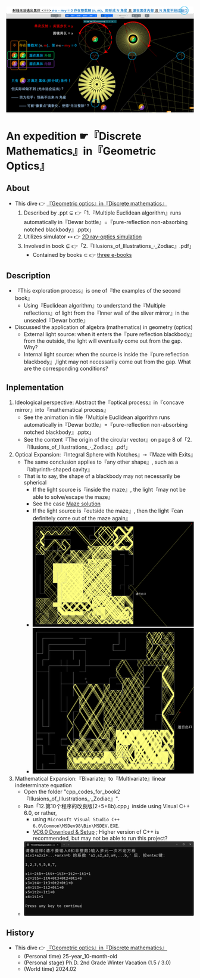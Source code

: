 ![fig](https://raw.githubusercontent.com/ChenZhu-Xie/geometric_optics_2_discrete_mathematics/master/img/1.cover.png "Multiple Euclidean algorithm runs automatically in『Dewar bottle』=『pure-reflection non-absorbing notched blackbody』")

# An expedition ☛『Discrete Mathematics』in『Geometric Optics』

## About
* This dive 👉 [『Geometric optics』in『Discrete mathematics』](https://github.com/ChenZhu-Xie/geometric_optics_2_discrete_mathematics)
    <!-- 1. Described by .ppt ⊊ 👉「1.多重_·_辗转相除法_自动运行在「杜瓦瓶」=「纯反射∧无吸收の含缺口の黑体」中.pptx」 -->
    1. Described by .ppt ⊊ 👉「1.『Multiple Euclidean algorithm』runs automatically in『Dewar bottle』=『pure-reflection non-absorbing notched blackbody』.pptx」
    2. Utilizes simulator ⊷ 👉 [2D ray-optics simulation](https://github.com/ChenZhu-Xie/ray_optics__xcz)
    <!-- 3. Involved in book ⊊ 👉 [Ray & Wave Optics simulation](https://github.com/ChenZhu-Xie/geometric_optics_2_discrete_mathematics/master/1.多重_·_辗转相除法_自动运行在「杜瓦瓶」=「纯反射∧无吸收の含缺口の黑体」中.pptx) -->
    3. Involved in book ⊊ 👉「2.『Illusions_of_Illustrations_·_Zodiac』.pdf」
        * Contained by books ⊂ 👉 [three e-books](https://github.com/ChenZhu-Xie/geometric_optics_2_discrete_mathematics)
    
## Description
* 『This exploration process』is one of『the examples of the second book』
    * Using『Euclidean algorithm』to understand the『Multiple reflections』of light from the『Inner wall of the silver mirror』in the unsealed『Dewar bottle』
* Discussed the application of algebra (mathematics) in geometry (optics)
    * External light source: when it enters the『pure reflection blackbody』from the outside, the light will eventually come out from the gap. Why?
    * Internal light source: when the source is inside the『pure reflection blackbody』,light may not necessarily come out from the gap. What are the corresponding conditions?

## Inplementation
1. Ideological perspective: Abstract the『optical process』in『concave mirror』into『mathematical process』
    * See the animation in file「Multiple Euclidean algorithm runs automatically in『Dewar bottle』=『pure-reflection non-absorbing notched blackbody』.pptx」
    * See the content『The origin of the circular vector』on page 8 of「2.『Illusions_of_Illustrations_·_Zodiac』.pdf」
2. Optical Expansion:『Integral Sphere with Notches』➞『Maze with Exits』
    * The same conclusion applies to『any other shape』, such as a『labyrinth-shaped cavity』
    * That is to say, the shape of a blackbody may not necessarily be spherical
        * If the light source is『inside the maze』, the light『may not be able to solve/escape the maze』
        * See the case [Maze solution](https://phydemo.app/ray-optics/cn/gallery/maze-solution)
        * If the light source is『outside the maze』, then the light『can definitely come out of the maze again』
        * ![fig](https://raw.githubusercontent.com/ChenZhu-Xie/geometric_optics_2_discrete_mathematics/master/img/maze_1.1.png "What goes up, must come down.")
        * ![fig](https://raw.githubusercontent.com/ChenZhu-Xie/geometric_optics_2_discrete_mathematics/master/img/maze_2.1.png "What goes in, must come out.")
3. Mathematical Expansion:『Bivariate』to『Multivariate』linear indeterminate equation
    * Open the folder "cpp_codes_for_book2『Illusions_of_Illustrations_·_Zodiac』".
    * Run「12.第10个程序的改良版(2+5+8b).cpp」inside using Visual C++ 6.0, or rather,
        * using `Microsoft Visual Studio C++ 6.0\Common\MSDev98\Bin\MSDEV.EXE`.
        * [VC6.0 Download & Setup](https://mp.weixin.qq.com/s/6YNbpj6RlCNh9zZd5K1wQA) ; Higher version of C++ is recommended, but may not be able to run this project?
    * ![fig](https://raw.githubusercontent.com/ChenZhu-Xie/geometric_optics_2_discrete_mathematics/master/img/book_2-6.png "『Multiple Euclidean algorithm』solve『Multivariate linear indeterminate equation』")

## History
* This dive 👉 [『Geometric optics』in『Discrete mathematics』](https://github.com/ChenZhu-Xie/geometric_optics_2_discrete_mathematics)
    * (Personal time) 25-year_10-month-old
    * (Personal stage) Ph.D. 2nd Grade Winter Vacation (1.5 / 3.0)
    * (World time) 2024.02

<!-- ## Software Architecture
Software architecture description

## Installation

1.  xxxx
2.  xxxx
3.  xxxx

## Instructions

1.  xxxx
2.  xxxx
3.  xxxx

## Contribution

1.  Fork the repository
2.  Create Feat_xxx branch
3.  Commit your code
4.  Create Pull Request


## Gitee Feature

1.  You can use Readme\_XXX.md to support different languages, such as Readme\_en.md, Readme\_zh.md
2.  Gitee blog [blog.gitee.com](https://blog.gitee.com)
3.  Explore open source project [https://gitee.com/explore](https://gitee.com/explore)
4.  The most valuable open source project [GVP](https://gitee.com/gvp)
5.  The manual of Gitee [https://gitee.com/help](https://gitee.com/help)
6.  The most popular members  [https://gitee.com/gitee-stars/](https://gitee.com/gitee-stars/) -->

